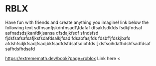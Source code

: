 # RBLX
Have fun with friends and create anything you imagine!
link below the following text
sdfnsanfjskdnfnsadf\fdafaf
dfsakfsdkfds
fsdkjfndsaf
asfnadsdsjkanfdkjsansa
dfsdajkfsdf
sfndsfsd
fjdsfsafsafsafjksfsdafdsalkjfsad
fdsabfasjfds
fdsbf'jfdskjbafs
afdshfsdjkfsadjfsadjbkfsadfdsfdsafsdiohfds
[
dsfsoihdafhdshfsadfdsaf
safhdsfhdsafd
   
   
  
  
  
  
  https://extrememath.dev/book?page=roblox
  Link here <
